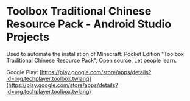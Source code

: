 # Toolbox Traditional Chinese Resource Pack - Android Studio Projects

Used to automate the installation of Minecraft: Pocket Edition "Toolbox Traditional Chinese Resource Pack", Open source, Let people learn.

Google Play: [https://play.google.com/store/apps/details?id=org.techplayer.toolbox.twlang](https://play.google.com/store/apps/details?id=org.techplayer.toolbox.twlang)